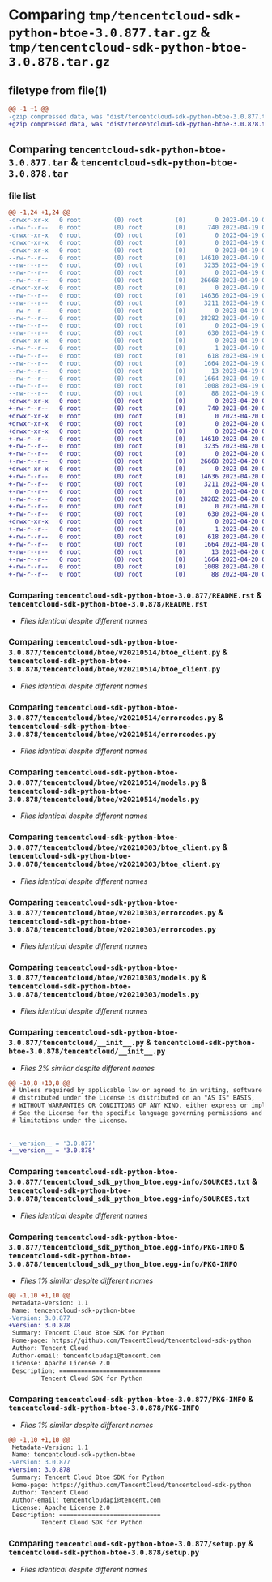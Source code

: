 # Comparing `tmp/tencentcloud-sdk-python-btoe-3.0.877.tar.gz` & `tmp/tencentcloud-sdk-python-btoe-3.0.878.tar.gz`

## filetype from file(1)

```diff
@@ -1 +1 @@
-gzip compressed data, was "dist/tencentcloud-sdk-python-btoe-3.0.877.tar", last modified: Wed Apr 19 09:07:12 2023, max compression
+gzip compressed data, was "dist/tencentcloud-sdk-python-btoe-3.0.878.tar", last modified: Thu Apr 20 00:21:18 2023, max compression
```

## Comparing `tencentcloud-sdk-python-btoe-3.0.877.tar` & `tencentcloud-sdk-python-btoe-3.0.878.tar`

### file list

```diff
@@ -1,24 +1,24 @@
-drwxr-xr-x   0 root         (0) root         (0)        0 2023-04-19 09:07:12.000000 tencentcloud-sdk-python-btoe-3.0.877/
--rw-r--r--   0 root         (0) root         (0)      740 2023-04-19 09:07:12.000000 tencentcloud-sdk-python-btoe-3.0.877/README.rst
-drwxr-xr-x   0 root         (0) root         (0)        0 2023-04-19 09:07:12.000000 tencentcloud-sdk-python-btoe-3.0.877/tencentcloud/
-drwxr-xr-x   0 root         (0) root         (0)        0 2023-04-19 09:07:12.000000 tencentcloud-sdk-python-btoe-3.0.877/tencentcloud/btoe/
-drwxr-xr-x   0 root         (0) root         (0)        0 2023-04-19 09:07:12.000000 tencentcloud-sdk-python-btoe-3.0.877/tencentcloud/btoe/v20210514/
--rw-r--r--   0 root         (0) root         (0)    14610 2023-04-19 09:07:12.000000 tencentcloud-sdk-python-btoe-3.0.877/tencentcloud/btoe/v20210514/btoe_client.py
--rw-r--r--   0 root         (0) root         (0)     3235 2023-04-19 09:07:12.000000 tencentcloud-sdk-python-btoe-3.0.877/tencentcloud/btoe/v20210514/errorcodes.py
--rw-r--r--   0 root         (0) root         (0)        0 2023-04-19 09:07:12.000000 tencentcloud-sdk-python-btoe-3.0.877/tencentcloud/btoe/v20210514/__init__.py
--rw-r--r--   0 root         (0) root         (0)    26668 2023-04-19 09:07:12.000000 tencentcloud-sdk-python-btoe-3.0.877/tencentcloud/btoe/v20210514/models.py
-drwxr-xr-x   0 root         (0) root         (0)        0 2023-04-19 09:07:12.000000 tencentcloud-sdk-python-btoe-3.0.877/tencentcloud/btoe/v20210303/
--rw-r--r--   0 root         (0) root         (0)    14636 2023-04-19 09:07:12.000000 tencentcloud-sdk-python-btoe-3.0.877/tencentcloud/btoe/v20210303/btoe_client.py
--rw-r--r--   0 root         (0) root         (0)     3211 2023-04-19 09:07:12.000000 tencentcloud-sdk-python-btoe-3.0.877/tencentcloud/btoe/v20210303/errorcodes.py
--rw-r--r--   0 root         (0) root         (0)        0 2023-04-19 09:07:12.000000 tencentcloud-sdk-python-btoe-3.0.877/tencentcloud/btoe/v20210303/__init__.py
--rw-r--r--   0 root         (0) root         (0)    28282 2023-04-19 09:07:12.000000 tencentcloud-sdk-python-btoe-3.0.877/tencentcloud/btoe/v20210303/models.py
--rw-r--r--   0 root         (0) root         (0)        0 2023-04-19 09:07:12.000000 tencentcloud-sdk-python-btoe-3.0.877/tencentcloud/btoe/__init__.py
--rw-r--r--   0 root         (0) root         (0)      630 2023-04-19 09:07:12.000000 tencentcloud-sdk-python-btoe-3.0.877/tencentcloud/__init__.py
-drwxr-xr-x   0 root         (0) root         (0)        0 2023-04-19 09:07:12.000000 tencentcloud-sdk-python-btoe-3.0.877/tencentcloud_sdk_python_btoe.egg-info/
--rw-r--r--   0 root         (0) root         (0)        1 2023-04-19 09:07:12.000000 tencentcloud-sdk-python-btoe-3.0.877/tencentcloud_sdk_python_btoe.egg-info/dependency_links.txt
--rw-r--r--   0 root         (0) root         (0)      618 2023-04-19 09:07:12.000000 tencentcloud-sdk-python-btoe-3.0.877/tencentcloud_sdk_python_btoe.egg-info/SOURCES.txt
--rw-r--r--   0 root         (0) root         (0)     1664 2023-04-19 09:07:12.000000 tencentcloud-sdk-python-btoe-3.0.877/tencentcloud_sdk_python_btoe.egg-info/PKG-INFO
--rw-r--r--   0 root         (0) root         (0)       13 2023-04-19 09:07:12.000000 tencentcloud-sdk-python-btoe-3.0.877/tencentcloud_sdk_python_btoe.egg-info/top_level.txt
--rw-r--r--   0 root         (0) root         (0)     1664 2023-04-19 09:07:12.000000 tencentcloud-sdk-python-btoe-3.0.877/PKG-INFO
--rw-r--r--   0 root         (0) root         (0)     1008 2023-04-19 09:07:12.000000 tencentcloud-sdk-python-btoe-3.0.877/setup.py
--rw-r--r--   0 root         (0) root         (0)       88 2023-04-19 09:07:12.000000 tencentcloud-sdk-python-btoe-3.0.877/setup.cfg
+drwxr-xr-x   0 root         (0) root         (0)        0 2023-04-20 00:21:18.000000 tencentcloud-sdk-python-btoe-3.0.878/
+-rw-r--r--   0 root         (0) root         (0)      740 2023-04-20 00:21:18.000000 tencentcloud-sdk-python-btoe-3.0.878/README.rst
+drwxr-xr-x   0 root         (0) root         (0)        0 2023-04-20 00:21:18.000000 tencentcloud-sdk-python-btoe-3.0.878/tencentcloud/
+drwxr-xr-x   0 root         (0) root         (0)        0 2023-04-20 00:21:18.000000 tencentcloud-sdk-python-btoe-3.0.878/tencentcloud/btoe/
+drwxr-xr-x   0 root         (0) root         (0)        0 2023-04-20 00:21:18.000000 tencentcloud-sdk-python-btoe-3.0.878/tencentcloud/btoe/v20210514/
+-rw-r--r--   0 root         (0) root         (0)    14610 2023-04-20 00:21:18.000000 tencentcloud-sdk-python-btoe-3.0.878/tencentcloud/btoe/v20210514/btoe_client.py
+-rw-r--r--   0 root         (0) root         (0)     3235 2023-04-20 00:21:18.000000 tencentcloud-sdk-python-btoe-3.0.878/tencentcloud/btoe/v20210514/errorcodes.py
+-rw-r--r--   0 root         (0) root         (0)        0 2023-04-20 00:21:18.000000 tencentcloud-sdk-python-btoe-3.0.878/tencentcloud/btoe/v20210514/__init__.py
+-rw-r--r--   0 root         (0) root         (0)    26668 2023-04-20 00:21:18.000000 tencentcloud-sdk-python-btoe-3.0.878/tencentcloud/btoe/v20210514/models.py
+drwxr-xr-x   0 root         (0) root         (0)        0 2023-04-20 00:21:18.000000 tencentcloud-sdk-python-btoe-3.0.878/tencentcloud/btoe/v20210303/
+-rw-r--r--   0 root         (0) root         (0)    14636 2023-04-20 00:21:18.000000 tencentcloud-sdk-python-btoe-3.0.878/tencentcloud/btoe/v20210303/btoe_client.py
+-rw-r--r--   0 root         (0) root         (0)     3211 2023-04-20 00:21:18.000000 tencentcloud-sdk-python-btoe-3.0.878/tencentcloud/btoe/v20210303/errorcodes.py
+-rw-r--r--   0 root         (0) root         (0)        0 2023-04-20 00:21:18.000000 tencentcloud-sdk-python-btoe-3.0.878/tencentcloud/btoe/v20210303/__init__.py
+-rw-r--r--   0 root         (0) root         (0)    28282 2023-04-20 00:21:18.000000 tencentcloud-sdk-python-btoe-3.0.878/tencentcloud/btoe/v20210303/models.py
+-rw-r--r--   0 root         (0) root         (0)        0 2023-04-20 00:21:18.000000 tencentcloud-sdk-python-btoe-3.0.878/tencentcloud/btoe/__init__.py
+-rw-r--r--   0 root         (0) root         (0)      630 2023-04-20 00:21:18.000000 tencentcloud-sdk-python-btoe-3.0.878/tencentcloud/__init__.py
+drwxr-xr-x   0 root         (0) root         (0)        0 2023-04-20 00:21:18.000000 tencentcloud-sdk-python-btoe-3.0.878/tencentcloud_sdk_python_btoe.egg-info/
+-rw-r--r--   0 root         (0) root         (0)        1 2023-04-20 00:21:18.000000 tencentcloud-sdk-python-btoe-3.0.878/tencentcloud_sdk_python_btoe.egg-info/dependency_links.txt
+-rw-r--r--   0 root         (0) root         (0)      618 2023-04-20 00:21:18.000000 tencentcloud-sdk-python-btoe-3.0.878/tencentcloud_sdk_python_btoe.egg-info/SOURCES.txt
+-rw-r--r--   0 root         (0) root         (0)     1664 2023-04-20 00:21:18.000000 tencentcloud-sdk-python-btoe-3.0.878/tencentcloud_sdk_python_btoe.egg-info/PKG-INFO
+-rw-r--r--   0 root         (0) root         (0)       13 2023-04-20 00:21:18.000000 tencentcloud-sdk-python-btoe-3.0.878/tencentcloud_sdk_python_btoe.egg-info/top_level.txt
+-rw-r--r--   0 root         (0) root         (0)     1664 2023-04-20 00:21:18.000000 tencentcloud-sdk-python-btoe-3.0.878/PKG-INFO
+-rw-r--r--   0 root         (0) root         (0)     1008 2023-04-20 00:21:18.000000 tencentcloud-sdk-python-btoe-3.0.878/setup.py
+-rw-r--r--   0 root         (0) root         (0)       88 2023-04-20 00:21:18.000000 tencentcloud-sdk-python-btoe-3.0.878/setup.cfg
```

### Comparing `tencentcloud-sdk-python-btoe-3.0.877/README.rst` & `tencentcloud-sdk-python-btoe-3.0.878/README.rst`

 * *Files identical despite different names*

### Comparing `tencentcloud-sdk-python-btoe-3.0.877/tencentcloud/btoe/v20210514/btoe_client.py` & `tencentcloud-sdk-python-btoe-3.0.878/tencentcloud/btoe/v20210514/btoe_client.py`

 * *Files identical despite different names*

### Comparing `tencentcloud-sdk-python-btoe-3.0.877/tencentcloud/btoe/v20210514/errorcodes.py` & `tencentcloud-sdk-python-btoe-3.0.878/tencentcloud/btoe/v20210514/errorcodes.py`

 * *Files identical despite different names*

### Comparing `tencentcloud-sdk-python-btoe-3.0.877/tencentcloud/btoe/v20210514/models.py` & `tencentcloud-sdk-python-btoe-3.0.878/tencentcloud/btoe/v20210514/models.py`

 * *Files identical despite different names*

### Comparing `tencentcloud-sdk-python-btoe-3.0.877/tencentcloud/btoe/v20210303/btoe_client.py` & `tencentcloud-sdk-python-btoe-3.0.878/tencentcloud/btoe/v20210303/btoe_client.py`

 * *Files identical despite different names*

### Comparing `tencentcloud-sdk-python-btoe-3.0.877/tencentcloud/btoe/v20210303/errorcodes.py` & `tencentcloud-sdk-python-btoe-3.0.878/tencentcloud/btoe/v20210303/errorcodes.py`

 * *Files identical despite different names*

### Comparing `tencentcloud-sdk-python-btoe-3.0.877/tencentcloud/btoe/v20210303/models.py` & `tencentcloud-sdk-python-btoe-3.0.878/tencentcloud/btoe/v20210303/models.py`

 * *Files identical despite different names*

### Comparing `tencentcloud-sdk-python-btoe-3.0.877/tencentcloud/__init__.py` & `tencentcloud-sdk-python-btoe-3.0.878/tencentcloud/__init__.py`

 * *Files 2% similar despite different names*

```diff
@@ -10,8 +10,8 @@
 # Unless required by applicable law or agreed to in writing, software
 # distributed under the License is distributed on an "AS IS" BASIS,
 # WITHOUT WARRANTIES OR CONDITIONS OF ANY KIND, either express or implied.
 # See the License for the specific language governing permissions and
 # limitations under the License.
 
 
-__version__ = '3.0.877'
+__version__ = '3.0.878'
```

### Comparing `tencentcloud-sdk-python-btoe-3.0.877/tencentcloud_sdk_python_btoe.egg-info/SOURCES.txt` & `tencentcloud-sdk-python-btoe-3.0.878/tencentcloud_sdk_python_btoe.egg-info/SOURCES.txt`

 * *Files identical despite different names*

### Comparing `tencentcloud-sdk-python-btoe-3.0.877/tencentcloud_sdk_python_btoe.egg-info/PKG-INFO` & `tencentcloud-sdk-python-btoe-3.0.878/tencentcloud_sdk_python_btoe.egg-info/PKG-INFO`

 * *Files 1% similar despite different names*

```diff
@@ -1,10 +1,10 @@
 Metadata-Version: 1.1
 Name: tencentcloud-sdk-python-btoe
-Version: 3.0.877
+Version: 3.0.878
 Summary: Tencent Cloud Btoe SDK for Python
 Home-page: https://github.com/TencentCloud/tencentcloud-sdk-python
 Author: Tencent Cloud
 Author-email: tencentcloudapi@tencent.com
 License: Apache License 2.0
 Description: ============================
         Tencent Cloud SDK for Python
```

### Comparing `tencentcloud-sdk-python-btoe-3.0.877/PKG-INFO` & `tencentcloud-sdk-python-btoe-3.0.878/PKG-INFO`

 * *Files 1% similar despite different names*

```diff
@@ -1,10 +1,10 @@
 Metadata-Version: 1.1
 Name: tencentcloud-sdk-python-btoe
-Version: 3.0.877
+Version: 3.0.878
 Summary: Tencent Cloud Btoe SDK for Python
 Home-page: https://github.com/TencentCloud/tencentcloud-sdk-python
 Author: Tencent Cloud
 Author-email: tencentcloudapi@tencent.com
 License: Apache License 2.0
 Description: ============================
         Tencent Cloud SDK for Python
```

### Comparing `tencentcloud-sdk-python-btoe-3.0.877/setup.py` & `tencentcloud-sdk-python-btoe-3.0.878/setup.py`

 * *Files identical despite different names*


